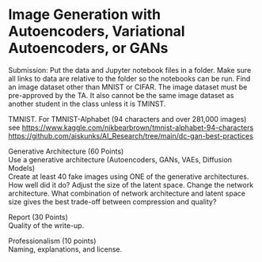 # Image Generation with Autoencoders, Variational Autoencoders, or GANs

Submission: Put the data and Jupyter notebook files in a folder. Make sure all links to data are relative to the folder so the notebooks can be run.
Find an image dataset other than MNIST or CIFAR. The image dataset must be pre-approved by the TA. It also cannot be the same image dataset as another student in the class unless it is TMINST.


TMNIST. For TMNIST-Alphabet (94 characters and over 281,000 images)<br>
see https://www.kaggle.com/nikbearbrown/tmnist-alphabet-94-characters <br>
https://github.com/aiskunks/AI_Research/tree/main/dc-gan-best-practices


Generative Architecture (60 Points)<br>
Use a generative architecture (Autoencoders, GANs, VAEs, Diffusion Models)<br>
Create at least 40 fake images using ONE of the generative architectures. How well did it do?  Adjust the size of the latent space. Change the network architecture. What combination of network architecture and latent space size gives the best trade-off between compression and quality?

Report (30 Points)<br>
Quality of the write-up.


Professionalism (10 points)<br>
Naming, explanations, and license.



